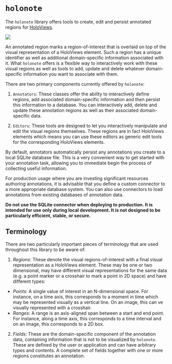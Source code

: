 # `holonote`

The `holonote` library offers tools to create, edit and persist
annotated regions for [HoloViews](https://holoviews.org/).

<img src="https://assets.holoviz.org/holonote/demo.gif">

An annotated region marks a region-of-interest that is overlaid on top
of the visual representation of a HoloViews element. Such a region has a
unique identifier as well as additional domain-specific information
associated with it. What `holonote` offers is a flexible way to
interactively work with these visual regions as well as tools to add,
update and delete whatever domain-specific information you want to
associate with them.

There are two primary components currently offered by `holonote`:

1. `Annotators`: These classes offer the ability to interactively define
regions, add associated domain-specific information and then persist
this information to a database. You can interactively add, delete and
update these annotation regions as well as their associated
domain-specific data.

2. `Editors`: These tools are designed to let you interactively
manipulate and edit the visual regions themselves. These regions are in
fact HoloViews elements which means you can use these editors as
generic edit tools for the corresponding HoloViews elements.

By default, annotators automatically persist any annotations you create
to a local SQLite database file. This is a very convenient way to get
started with your annotation task, allowing you to immediate begin the
process of collecting useful information.

For production usage where you are investing significant resources
authoring annotations, it is advisable that you define a custom
connector to a more appropriate database system. You can also use
connectors to load annotations from existing databases of annotation
data.

**Do not use the SQLite connector when deploying to production. It is
  intended for use only during local development. It is not designed to
  be particularly efficient, stable, or secure.**

## Terminology

There are two particularly important pieces of terminology that are used
throughout this library to be aware of:

1. *Regions*: These denote the visual regions-of-interest with a final
visual representation as a HoloViews element. These may be one or two
dimensional, may have different visual representations for the same data
(e.g. a point marker or a crosshair to mark a point in 2D space) and
have different types:

  - *Points*: A single value of interest in an N-dimensional space. For
     instance, on a time axis, this corresponds to a moment in time
     which may be represented visually as a vertical line. On an image,
     this can ve visually represented with a crosshair.
  - *Ranges*: A range is an axis-aligned span between a start and end
     point. For instance, along a time axis, this corresponds to a time interval and
     on an image, this corresponds to a 2D box.

2. *Fields*: These are the domain-specific component of the annotation
data, containing information that is not to be visualized by
`holonote`. These are defined by the user or application and can have
arbitrary types and contents. A complete set of fields together with one
or more regions constitutes an annotation.

